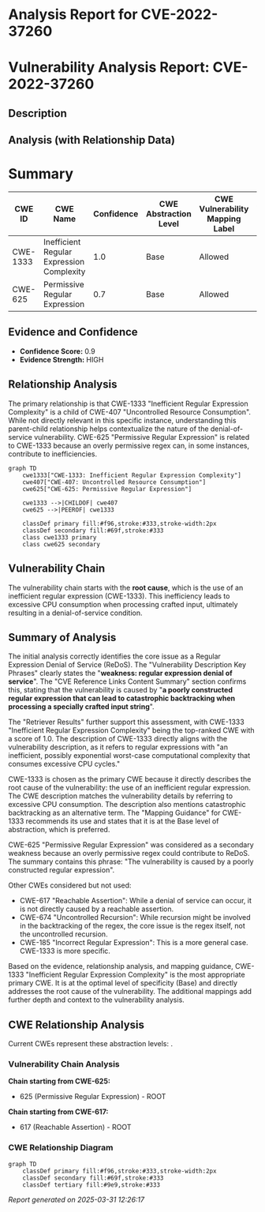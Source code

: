 # Analysis Report for CVE-2022-37260

# Vulnerability Analysis Report: CVE-2022-37260

## Description



## Analysis (with Relationship Data)

# Summary
| CWE ID  | CWE Name                                      | Confidence | CWE Abstraction Level | CWE Vulnerability Mapping Label | CWE-Vulnerability Mapping Notes |
|---------|-----------------------------------------------|------------|-----------------------|---------------------------------|-----------------------------------|
| CWE-1333 | Inefficient Regular Expression Complexity   | 1.0        | Base                  | Allowed                         | Primary CWE                       |
| CWE-625 | Permissive Regular Expression                  | 0.7        | Base                  | Allowed                         | Secondary Candidate             |

## Evidence and Confidence

*   **Confidence Score:** 0.9
*   **Evidence Strength:** HIGH

## Relationship Analysis
The primary relationship is that CWE-1333 "Inefficient Regular Expression Complexity" is a child of CWE-407 "Uncontrolled Resource Consumption". While not directly relevant in this specific instance, understanding this parent-child relationship helps contextualize the nature of the denial-of-service vulnerability. CWE-625 "Permissive Regular Expression" is related to CWE-1333 because an overly permissive regex can, in some instances, contribute to inefficiencies.

```mermaid
graph TD
    cwe1333["CWE-1333: Inefficient Regular Expression Complexity"]
    cwe407["CWE-407: Uncontrolled Resource Consumption"]
    cwe625["CWE-625: Permissive Regular Expression"]

    cwe1333 -->|CHILDOF| cwe407
    cwe625 -->|PEEROF| cwe1333
    
    classDef primary fill:#f96,stroke:#333,stroke-width:2px
    classDef secondary fill:#69f,stroke:#333
    class cwe1333 primary
    class cwe625 secondary
```

## Vulnerability Chain
The vulnerability chain starts with the **root cause**, which is the use of an inefficient regular expression (CWE-1333). This inefficiency leads to excessive CPU consumption when processing crafted input, ultimately resulting in a denial-of-service condition.

## Summary of Analysis
The initial analysis correctly identifies the core issue as a Regular Expression Denial of Service (ReDoS). The "Vulnerability Description Key Phrases" clearly states the "**weakness: regular expression denial of service**". The "CVE Reference Links Content Summary" section confirms this, stating that the vulnerability is caused by "**a poorly constructed regular expression that can lead to catastrophic backtracking when processing a specially crafted input string**".

The "Retriever Results" further support this assessment, with CWE-1333 "Inefficient Regular Expression Complexity" being the top-ranked CWE with a score of 1.0. The description of CWE-1333 directly aligns with the vulnerability description, as it refers to regular expressions with "an inefficient, possibly exponential worst-case computational complexity that consumes excessive CPU cycles."

CWE-1333 is chosen as the primary CWE because it directly describes the root cause of the vulnerability: the use of an inefficient regular expression. The CWE description matches the vulnerability details by referring to excessive CPU consumption. The description also mentions catastrophic backtracking as an alternative term. The "Mapping Guidance" for CWE-1333 recommends its use and states that it is at the Base level of abstraction, which is preferred.

CWE-625 "Permissive Regular Expression" was considered as a secondary weakness because an overly permissive regex could contribute to ReDoS. The summary contains this phrase: "The vulnerability is caused by a poorly constructed regular expression".

Other CWEs considered but not used:

*   CWE-617 "Reachable Assertion": While a denial of service can occur, it is not directly caused by a reachable assertion.
*   CWE-674 "Uncontrolled Recursion": While recursion might be involved in the backtracking of the regex, the core issue is the regex itself, not the uncontrolled recursion.
*   CWE-185 "Incorrect Regular Expression": This is a more general case. CWE-1333 is more specific.

Based on the evidence, relationship analysis, and mapping guidance, CWE-1333 "Inefficient Regular Expression Complexity" is the most appropriate primary CWE. It is at the optimal level of specificity (Base) and directly addresses the root cause of the vulnerability. The additional mappings add further depth and context to the vulnerability analysis.


## CWE Relationship Analysis

Current CWEs represent these abstraction levels: .


### Vulnerability Chain Analysis

**Chain starting from CWE-625:**
- 625 (Permissive Regular Expression) - ROOT


**Chain starting from CWE-617:**
- 617 (Reachable Assertion) - ROOT



### CWE Relationship Diagram

```mermaid
graph TD
    classDef primary fill:#f96,stroke:#333,stroke-width:2px
    classDef secondary fill:#69f,stroke:#333
    classDef tertiary fill:#9e9,stroke:#333
```



*Report generated on 2025-03-31 12:26:17*
